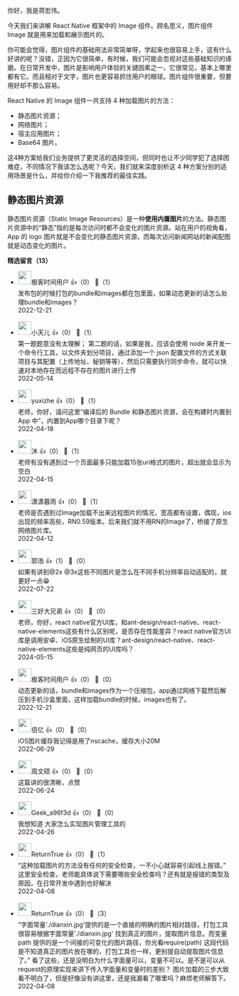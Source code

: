 你好，我是蒋宏伟。

今天我们来讲解 React Native 框架中的 Image 组件。顾名思义，图片组件 Image 就是用来加载和展示图片的。

你可能会觉得，图片组件的基础用法非常简单呀，学起来也很容易上手，这有什么好讲的呢？没错，正因为它很简单，有时候，我们可能会忽视对这些基础知识的琢磨。在日常开发中，图片是影响用户体验的关键因素之一，它很常见，基本上哪里都有它。而且相对于文字，图片也更容易抓住用户的眼球。图片组件很重要，但要用好却不那么容易。

React Native 的 Image 组件一共支持 4 种加载图片的方法：

- 静态图片资源；
- 网络图片；
- 宿主应用图片；
- Base64 图片。

这4种方案给我们业务提供了更灵活的选择空间，但同时也让不少同学犯了选择困难症，不同情况下我该怎么选呢？今天，我们就来深度剖析这 4 种方案分别的适用场景是什么，并给你介绍一下我推荐的最佳实践。

## 静态图片资源

静态图片资源（Static Image Resources）是一种**使用内置图片**的方法。静态图片资源中的“静态”指的是每次访问时都不会变化的图片资源。站在用户的视角看，App 的 logo 图片就是不会变化的静态图片资源，而每次访问新闻网站的新闻配图就是动态变化的图片。
<div><strong>精选留言（13）</strong></div><ul>
<li><img src="https://static001.geekbang.org/account/avatar/00/0f/59/7b/ebe8451e.jpg" width="30px"><span>极客时间用户</span> 👍（0） 💬（1）<div>发布包的时候打包的bundle和images都在包里面，如果动态更新的话怎么处理bundle和images？</div>2022-12-21</li><br/><li><img src="https://static001.geekbang.org/account/avatar/00/23/6e/d0/6875ea5a.jpg" width="30px"><span>小天儿</span> 👍（0） 💬（1）<div>第一题题意没有太理解；
第二题的话，如果是我，应该会使用 node 来开发一个命令行工具，以文件夹划分项目，通过添加一个 json 配置文件的方式关联项目与其配置（上传地址、秘钥等等），然后只需要执行同步命令，就可以快速对本地存在而远程不存在的图片进行上传</div>2022-05-14</li><br/><li><img src="https://thirdwx.qlogo.cn/mmopen/vi_32/DYAIOgq83ergUHnv5Vl1G10iaSiaGZ2FDJ4f3qCAWvQzLRkmxLAtfMPuDial5fI8tjSOsMNMicUMAeQKTibEbx71EbA/132" width="30px"><span>yuxizhe</span> 👍（0） 💬（1）<div>老师，你好，请问这里“编译后的 Bundle 和静态图片资源，会在构建时内置到 App 中”，内置到App哪个目录下呢？</div>2022-04-18</li><br/><li><img src="https://static001.geekbang.org/account/avatar/00/28/59/8b/8cdeac4e.jpg" width="30px"><span>沐</span> 👍（0） 💬（1）<div>老师有没有遇到过一个页面最多只能加载15张uri格式的图片，超出就会显示为空白</div>2022-04-15</li><br/><li><img src="https://thirdwx.qlogo.cn/mmopen/vi_32/DYAIOgq83erje3495m1a2Go8c801c8OwtEzaHicomaEfcIal5jQSH2I1QrfSgBKoZzsGcRiaIv2Fj5ibNTCj3c0Mg/132" width="30px"><span>潇潇暮雨</span> 👍（0） 💬（1）<div>老师是否遇到过Image加载不出来远程图片的情况，宽高都有设置，偶现，ios出现的频率高些，RN0.59版本。后来我们就不用RN的Image了，桥接了原生网络图片库。</div>2022-04-12</li><br/><li><img src="https://static001.geekbang.org/account/avatar/00/25/3c/fa/b88b8b4e.jpg" width="30px"><span>郭浩</span> 👍（1） 💬（0）<div>如果有讲到@2x @3x这些不同图片是怎么在不同手机分辨率自动适配的，就更好一点😁</div>2022-07-22</li><br/><li><img src="https://static001.geekbang.org/account/avatar/00/1e/ed/f1/1ee1d707.jpg" width="30px"><span>三好大兄弟</span> 👍（0） 💬（0）<div>老师，你好，react native官方UI库，和ant-design&#47;react-native、react-native-elements这些有什么区别呢，是否存在性能差异？react native官方UI库是调用安卓、iOS原生绘制的UI库？ant-design&#47;react-native、react-native-elements这些是纯网页的UI库吗？</div>2024-05-15</li><br/><li><img src="https://static001.geekbang.org/account/avatar/00/0f/59/7b/ebe8451e.jpg" width="30px"><span>极客时间用户</span> 👍（0） 💬（0）<div>动态更新的话，bundle和images作为一个压缩包，app通过网络下载然后解压到手机沙盒里面，这样加载bundle的时候，images也有了。</div>2022-12-21</li><br/><li><img src="https://static001.geekbang.org/account/avatar/00/22/8b/6e/d3feb1cd.jpg" width="30px"><span>佰亿</span> 👍（0） 💬（0）<div>iOS图片缓存我记得是用了nscache，缓存大小20M</div>2022-06-29</li><br/><li><img src="http://thirdwx.qlogo.cn/mmopen/vi_32/KRaFF1vD8IlFg8uD8mGRbq7c7PKWDlm1Xyicrv7BfSOSDITTHUQvmf1bGoDlDuu74yHdoacZMj7z5KxZqj5dU6Q/132" width="30px"><span>周文硕</span> 👍（0） 💬（0）<div>这篇讲的很清晰，点赞</div>2022-06-24</li><br/><li><img src="https://thirdwx.qlogo.cn/mmopen/vi_32/Q0j4TwGTfTIuOgTn2sQvEonB1Nibo2ZYMVuljYL4LvXZtAfibgBASniakRwU1PP3Qom1iaxEqiahGwvre8SltpyOBmQ/132" width="30px"><span>Geek_a96f3d</span> 👍（0） 💬（0）<div>我想知道 大家怎么实现图片管理工具的</div>2022-04-26</li><br/><li><img src="http://thirdwx.qlogo.cn/mmopen/vi_32/Q0j4TwGTfTKXDEvzzjFrgTLou3Bib81IEFiatoiaFx7d5h1PS94CKicdkicGobjk1rLOkhGcfQG0xFXRyjWfiaCNr0vw/132" width="30px"><span>ReturnTrue</span> 👍（0） 💬（1）<div>“这种加载图片的方法没有任何的安全检查，一不小心就容易引起线上报错。”
这里安全检查，老师能具体说下需要哪些安全检查吗？还有就是报错的类型及原因，在日常开发中遇到也好解决</div>2022-04-08</li><br/><li><img src="http://thirdwx.qlogo.cn/mmopen/vi_32/Q0j4TwGTfTKXDEvzzjFrgTLou3Bib81IEFiatoiaFx7d5h1PS94CKicdkicGobjk1rLOkhGcfQG0xFXRyjWfiaCNr0vw/132" width="30px"><span>ReturnTrue</span> 👍（0） 💬（3）<div>“字面常量&#39;.&#47;dianxin.jpg&#39;提供的是一个直接的明确的图片相对路径，打包工具很容易根据字面常量&#39;.&#47;dianxin.jpg&#39; 找到真正的图片，提取图片信息。而变量path 提供的是一个间接的可变化的图片路径，你光看require(path) 这段代码是不知道真正的图片放在哪的，打包工具也一样，更别提自动提取图片信息了。”
看了这些，还是没明白为什么字面量可以，变量不可以。是不是可以从request的原理实现来讲下传入字面量和变量时的差别？
图片加载的三步大致看不明白了，但是好像没有讲这里，还是我漏看了哪里吗？麻烦老师解答下。</div>2022-04-08</li><br/>
</ul>